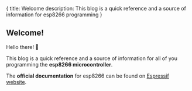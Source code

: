 {
    title: Welcome
    description: This blog is a quick reference and a source of information for esp8266 programming
}

Welcome!
--

Hello there! 👋

This blog is a quick reference and a source of information for all of you programming the **esp8266 microcontroller**.

The **official documentation** for esp8266 can be found on [Espressif website](https://www.espressif.com/en/support/documents/technical-documents).

